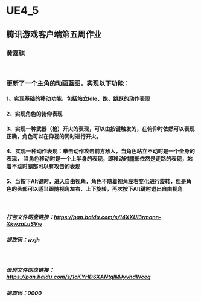 # UE4_5
## 腾讯游戏客户端第五周作业
### 黄嘉祺

<br/>

### 更新了一个主角的动画蓝图，实现以下功能：
#### 1、实现基础的移动功能，包括站立Idle、跑、跳跃的动作表现
#### 2、实现角色的俯仰表现
#### 3、实现一种武器（枪）开火的表现，可以由按键触发的，在俯仰时依然可以表现正确，角色可以在仰视的同时进行开火。
#### 4、实现一种动作表现：拳击动作攻击前方敌人，当角色站立不动时是一个全身的表现， 当角色移动时是一个上半身的表现，即移动时腿部依然是走路的表现，站着不动时腿部可以有攻击的表现
#### 5、当按下AIt键时，进入自由视角，角色不随着视角左右变化进行旋转，但是角色的头部可以适当跟随视角左右、上下旋转，再次按下Alt键时退出自由视角

<br/>

##### 打包文件网盘链接：https://pan.baidu.com/s/14XXUl3rmann-XkwzaLuSVw 
##### 提取码：wxjh 
<br/>

#####  录屏文件网盘链接：https://pan.baidu.com/s/1cKYHDSXANtqlMJyyhdWceg 
#####  提取码：0000 